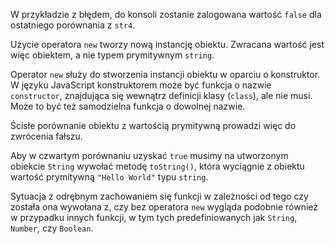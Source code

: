 W przykładzie z błędem, do konsoli zostanie zalogowana wartość `false` dla ostatniego porównania z `str4`.

Użycie operatora `new` tworzy nową instancję obiektu. Zwracana wartość jest więc obiektem, a nie typem prymitywnym `string`.

Operator `new` służy do stworzenia instancji obiektu w oparciu o konstruktor. W języku JavaScript konstruktorem może być funkcja o nazwie `constructor`, znajdująca się wewnątrz definicji klasy (`class`), ale nie musi. Może to być też samodzielna funkcja o dowolnej nazwie.

Ścisłe porównanie obiektu z wartością prymitywną prowadzi więc do zwrócenia fałszu.

Aby w czwartym porównaniu uzyskać `true` musimy na utworzonym obiekcie `String` wywołać metodę `toString()`, która wyciągnie z obiektu wartość prymitywną `"Hello World"` typu `string`.

Sytuacja z odrębnym zachowaniem się funkcji w zależności od tego czy została ona wywołana z, czy bez operatora `new` wygląda podobnie również w przypadku innych funkcji, w tym tych predefiniowanych jak `String`, `Number`, czy `Boolean`.
